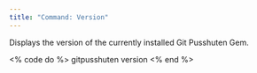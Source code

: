 ```yaml
---
title: "Command: Version"
---
```


Displays the version of the currently installed Git Pusshuten Gem.

<% code do %>
gitpusshuten version
<% end %>
